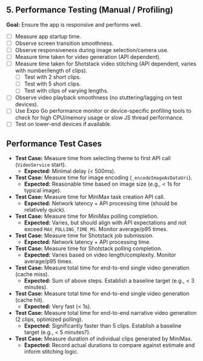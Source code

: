 ## 5. Performance Testing (Manual / Profiling)

**Goal:** Ensure the app is responsive and performs well.

- [ ] Measure app startup time.
- [ ] Observe screen transition smoothness.
- [ ] Observe responsiveness during image selection/camera use.
- [ ] Measure time taken for video generation (API dependent).
- [ ] Measure time taken for Shotstack video stitching (API dependent, varies with number/length of clips).
    - [ ] Test with 2 short clips.
    - [ ] Test with 5 short clips.
    - [ ] Test with clips of varying lengths.
- [ ] Observe video playback smoothness (no stuttering/lagging on test devices).
- [ ] Use Expo Go performance monitor or device-specific profiling tools to check for high CPU/memory usage or slow JS thread performance.
- [ ] Test on lower-end devices if available.

## Performance Test Cases

*   **Test Case:** Measure time from selecting theme to first API call (`VideoService` start).
    *   **Expected:** Minimal delay (< 500ms).
*   **Test Case:** Measure time for image encoding (`_encodeImageAsDataUri`).
    *   **Expected:** Reasonable time based on image size (e.g., < 1s for typical image).
*   **Test Case:** Measure time for MiniMax task creation API call.
    *   **Expected:** Network latency + API processing time (should be relatively quick).
*   **Test Case:** Measure time for MiniMax polling completion.
    *   **Expected:** Varies, but should align with API expectations and not exceed `MAX_POLLING_TIME_MS`. Monitor average/p95 times.
*   **Test Case:** Measure time for Shotstack job submission.
    *   **Expected:** Network latency + API processing time.
*   **Test Case:** Measure time for Shotstack polling completion.
    *   **Expected:** Varies based on video length/complexity. Monitor average/p95 times.
*   **Test Case:** Measure total time for end-to-end single video generation (cache miss).
    *   **Expected:** Sum of above steps. Establish a baseline target (e.g., < 3 minutes).
*   **Test Case:** Measure total time for end-to-end single video generation (cache hit).
    *   **Expected:** Very fast (< 1s).
*   **Test Case:** Measure total time for end-to-end narrative video generation (2 clips, optimized polling).
    *   **Expected:** Significantly faster than 5 clips. Establish a baseline target (e.g., < 5 minutes?).
*   **Test Case:** Measure duration of individual clips generated by MiniMax.
    *   **Expected:** Record actual durations to compare against estimate and inform stitching logic.